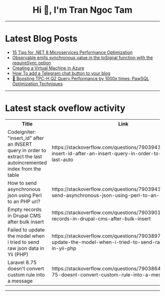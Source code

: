 <h1 align="center">Hi 👋, I'm Tran Ngoc Tam</h1>

---

# Latest Blog Posts 
<!-- BLOG-POST-LIST:START -->
- [15 Tips for .NET 8 Microservices Performance Optimization](https://dev.to/viitorcloud/15-tips-for-net-8-microservices-performance-optimization-1b16)
- [Observable emits synchronous value in the toSignal function with the requireSync option](https://dev.to/railsstudent/observable-emits-synchronous-value-in-the-tosignal-function-with-the-requiresync-option-2nlk)
- [Creating a Virtual Machine in Azure](https://dev.to/tjasper/creating-a-virtual-machine-in-azure-3gch)
- [How To add a Telegram chat button to your blog](https://dev.to/babar_ali/how-to-add-a-telegram-chat-button-to-your-blog-7aj)
- [🚀 Boosting TPC-H Q2 Query Performance by 1000x times: PawSQL Optimization Techniques](https://dev.to/pawsql/boosting-tpc-h-q2-query-performance-by-1000x-times-pawsql-optimization-techniques-4hdb)
<!-- BLOG-POST-LIST:END -->

---

# Latest stack oveflow activity
<table>
  <tr><th>Title</th><th>Link</th></tr>
  <!-- STACKOVERFLOW:START --><tr><td>Codeigniter: &quot;insert_id&quot; after an INSERT query in order to extract the last autoincremented index from the table</td><td>https://stackoverflow.com/questions/79039439/codeigniter-insert-id-after-an-insert-query-in-order-to-extract-the-last-auto</td></tr><tr><td>How to send asynchronous json using Perl to an PHP url?</td><td>https://stackoverflow.com/questions/79039433/how-to-send-asynchronous-json-using-perl-to-an-php-url</td></tr><tr><td>Empty records in Drupal CMS after bulk insert</td><td>https://stackoverflow.com/questions/79039017/empty-records-in-drupal-cms-after-bulk-insert</td></tr><tr><td>Failed to update the model when i tried to send raw json data in Yii &lpar;PHP&rpar;</td><td>https://stackoverflow.com/questions/79038978/failed-to-update-the-model-when-i-tried-to-send-raw-json-data-in-yii-php</td></tr><tr><td>Laravel 8.75 doesn&#39;t convert custom rule into a message</td><td>https://stackoverflow.com/questions/79038642/laravel-8-75-doesnt-convert-custom-rule-into-a-message</td></tr><!-- STACKOVERFLOW:END -->
</table>

---


